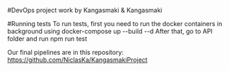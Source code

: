 #DevOps project work
by Kangasmaki & Kangasmaki

#Running tests
To run tests, first you need to run the docker containers in background using docker-compose up --build --d
After that, go to API folder and run npm run test

Our final pipelines are in this repository: https://github.com/NiclasKa/KangasmakiProject
